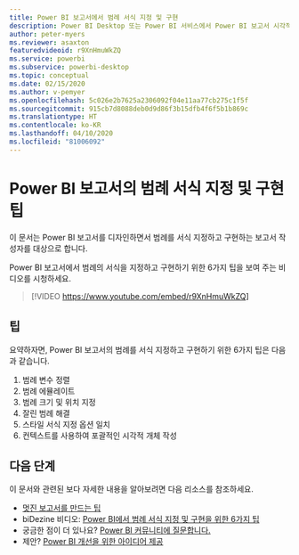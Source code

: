 ```yaml
---
title: Power BI 보고서에서 범례 서식 지정 및 구현
description: Power BI Desktop 또는 Power BI 서비스에서 Power BI 보고서 시각적 개체의 범례를 서식 지정하고 구현하기 위한 6가지 팁입니다.
author: peter-myers
ms.reviewer: asaxton
featuredvideoid: r9XnHmuWkZQ
ms.service: powerbi
ms.subservice: powerbi-desktop
ms.topic: conceptual
ms.date: 02/15/2020
ms.author: v-pemyer
ms.openlocfilehash: 5c026e2b7625a2306092f04e11aa77cb275c1f5f
ms.sourcegitcommit: 915cb7d8088deb0d9d86f3b15dfb4f6f5b1b869c
ms.translationtype: HT
ms.contentlocale: ko-KR
ms.lasthandoff: 04/10/2020
ms.locfileid: "81006092"
---
```

# <a name="tips-to-format-and-implement-legends-in-power-bi-reports"></a>Power BI 보고서의 범례 서식 지정 및 구현 팁

이 문서는 Power BI 보고서를 디자인하면서 범례를 서식 지정하고 구현하는 보고서 작성자를 대상으로 합니다.

Power BI 보고서에서 범례의 서식을 지정하고 구현하기 위한 6가지 팁을 보여 주는 비디오를 시청하세요.

> [!VIDEO https://www.youtube.com/embed/r9XnHmuWkZQ]

## <a name="tips"></a>팁

요약하자면, Power BI 보고서의 범례를 서식 지정하고 구현하기 위한 6가지 팁은 다음과 같습니다.

1. 범례 변수 정렬
1. 범례 에뮬레이트
1. 범례 크기 및 위치 지정
1. 잘린 범례 해결
1. 스타일 서식 지정 옵션 일치
1. 컨텍스트를 사용하여 포괄적인 시각적 개체 작성

## <a name="next-steps"></a>다음 단계

이 문서와 관련된 보다 자세한 내용을 알아보려면 다음 리소스를 참조하세요.

- [멋진 보고서를 만드는 팁](../power-bi-reports-tips-and-tricks-for-creating.md)
- biDezine 비디오: [Power BI에서 범례 서식 지정 및 구현을 위한 6가지 팁](https://www.youtube.com/watch?v=r9XnHmuWkZQ)
- 궁금한 점이 더 있나요? [Power BI 커뮤니티에 질문합니다.](https://community.powerbi.com/)
- 제안? [Power BI 개선을 위한 아이디어 제공](https://ideas.powerbi.com)
